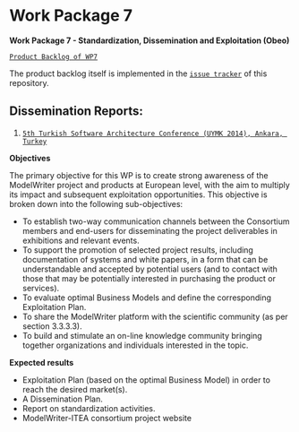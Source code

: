 Work Package 7 
===
**Work Package 7 - Standardization, Dissemination and Exploitation (Obeo)**

[`Product Backlog of WP7`](https://waffle.io/ModelWriter/WP7)

The product backlog itself is implemented in the [`issue tracker`](https://github.com/modelwriter/wp7/issues) of this repository.

Dissemination Reports:
---
 1. [`5th Turkish Software Architecture Conference (UYMK 2014), Ankara, Turkey`](http://goo.gl/VCLkdd) 

**Objectives**

The primary objective for this WP is to create strong awareness of the ModelWriter project and products at European level, with the aim to multiply its impact and subsequent exploitation opportunities. This objective is broken down into the following sub-objectives:

* To establish two-way communication channels between the Consortium members and end-users for disseminating the project deliverables in exhibitions and relevant events.
* To support the promotion of selected project results, including documentation of systems and white papers, in a form that can be understandable and accepted by potential users (and to contact with those that may be potentially interested in purchasing the product or services).
* To evaluate optimal Business Models and define the corresponding Exploitation Plan.
* To share the ModelWriter platform with the scientific community (as per section 3.3.3.3).
* To build and stimulate an on-line knowledge community bringing together organizations and individuals interested in the topic.

**Expected results**

* Exploitation Plan (based on the optimal Business Model) in order to reach the desired market(s).
* A Dissemination Plan.
* Report on standardization activities. 
* ModelWriter-ITEA consortium project website




